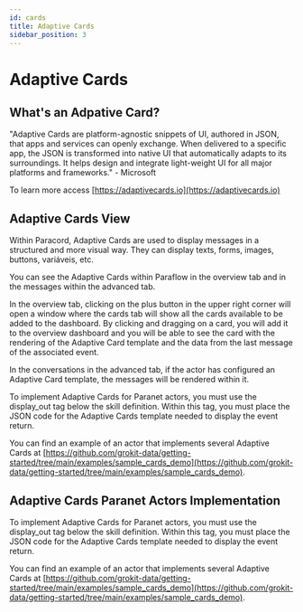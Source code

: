 ```yaml
---
id: cards
title: Adaptive Cards
sidebar_position: 3
---
```


# Adaptive Cards

## What's an Adpative Card?

"Adaptive Cards are platform-agnostic snippets of UI, authored in JSON, that apps and services can openly exchange. When delivered to a specific app, the JSON is transformed into native UI that automatically adapts to its surroundings. It helps design and integrate light-weight UI for all major platforms and frameworks." - Microsoft

To learn more access [https://adaptivecards.io](https://adaptivecards.io)

## Adaptive Cards View

Within Paracord, Adaptive Cards are used to display messages in a structured and more visual way. They can display texts, forms, images, buttons, variáveis, etc.

You can see the Adaptive Cards within Paraflow in the overview tab and in the messages within the advanced tab.

In the overview tab, clicking on the plus button in the upper right corner will open a window where the cards tab will show all the cards available to be added to the dashboard. By clicking and dragging on a card, you will add it to the overview dashboard and you will be able to see the card with the rendering of the Adaptive Card template and the data from the last message of the associated event.

In the conversations in the advanced tab, if the actor has configured an Adaptive Card template, the messages will be rendered within it.

To implement Adaptive Cards for Paranet actors, you must use the display_out tag below the skill definition. Within this tag, you must place the JSON code for the Adaptive Cards template needed to display the event return.

You can find an example of an actor that implements several Adaptive Cards at [https://github.com/grokit-data/getting-started/tree/main/examples/sample_cards_demo](https://github.com/grokit-data/getting-started/tree/main/examples/sample_cards_demo).

## Adaptive Cards Paranet Actors Implementation

To implement Adaptive Cards for Paranet actors, you must use the display_out tag below the skill definition. Within this tag, you must place the JSON code for the Adaptive Cards template needed to display the event return.

You can find an example of an actor that implements several Adaptive Cards at [https://github.com/grokit-data/getting-started/tree/main/examples/sample_cards_demo](https://github.com/grokit-data/getting-started/tree/main/examples/sample_cards_demo).
